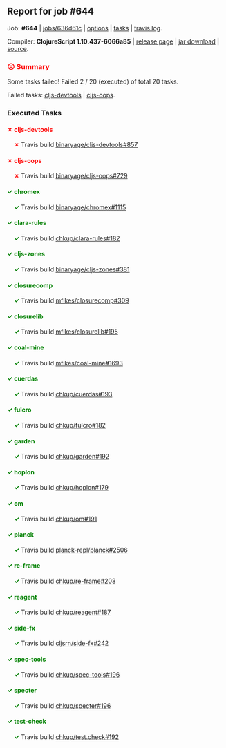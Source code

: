 ## Report for job #644

Job: **#644** | [jobs/636d61c](https://github.com/cljs-oss/canary/commit/636d61c0d96edbec1e1f5d43df1ff7675534bb3b) | [options](options.edn) | [tasks](tasks.edn) | [travis log](https://travis-ci.org/cljs-oss/canary/builds/448535731).

Compiler: **ClojureScript 1.10.437-6066a85** | [release page](https://github.com/cljs-oss/canary/releases/tag/r1.10.437-6066a85) | [jar download](https://github.com/cljs-oss/canary/releases/download/r1.10.437-6066a85/clojurescript-1.10.437-6066a85.jar) | [source](https://github.com/mfikes/clojurescript/commit/6066a857c9f1556d4b119120eb8f5ee9bbf40277).

### <b style='color:red'>☹ Summary</b>

Some tasks failed! Failed 2 / 20 (executed) of total 20 tasks.

Failed tasks: [cljs-devtools](#-cljs-devtools) | [cljs-oops](#-cljs-oops).

### Executed Tasks

#### <b style='color:red'>&#x2717; cljs-devtools</b>
&nbsp;&nbsp;&nbsp;&nbsp;<b style='color:red'>&#x2717;</b> Travis build [binaryage/cljs-devtools#857](https://travis-ci.org/binaryage/cljs-devtools/builds/448538577)<br>

#### <b style='color:red'>&#x2717; cljs-oops</b>
&nbsp;&nbsp;&nbsp;&nbsp;<b style='color:red'>&#x2717;</b> Travis build [binaryage/cljs-oops#729](https://travis-ci.org/binaryage/cljs-oops/builds/448538594)<br>

#### <b style='color:green'>&#x2713; chromex</b>
&nbsp;&nbsp;&nbsp;&nbsp;<b style='color:green'>&#x2713;</b> Travis build [binaryage/chromex#1115](https://travis-ci.org/binaryage/chromex/builds/448538573)<br>

#### <b style='color:green'>&#x2713; clara-rules</b>
&nbsp;&nbsp;&nbsp;&nbsp;<b style='color:green'>&#x2713;</b> Travis build [chkup/clara-rules#182](https://travis-ci.org/chkup/clara-rules/builds/448538590)<br>

#### <b style='color:green'>&#x2713; cljs-zones</b>
&nbsp;&nbsp;&nbsp;&nbsp;<b style='color:green'>&#x2713;</b> Travis build [binaryage/cljs-zones#381](https://travis-ci.org/binaryage/cljs-zones/builds/448538599)<br>

#### <b style='color:green'>&#x2713; closurecomp</b>
&nbsp;&nbsp;&nbsp;&nbsp;<b style='color:green'>&#x2713;</b> Travis build [mfikes/closurecomp#309](https://travis-ci.org/mfikes/closurecomp/builds/448538662)<br>

#### <b style='color:green'>&#x2713; closurelib</b>
&nbsp;&nbsp;&nbsp;&nbsp;<b style='color:green'>&#x2713;</b> Travis build [mfikes/closurelib#195](https://travis-ci.org/mfikes/closurelib/builds/448538639)<br>

#### <b style='color:green'>&#x2713; coal-mine</b>
&nbsp;&nbsp;&nbsp;&nbsp;<b style='color:green'>&#x2713;</b> Travis build [mfikes/coal-mine#1693](https://travis-ci.org/mfikes/coal-mine/builds/448538664)<br>

#### <b style='color:green'>&#x2713; cuerdas</b>
&nbsp;&nbsp;&nbsp;&nbsp;<b style='color:green'>&#x2713;</b> Travis build [chkup/cuerdas#193](https://travis-ci.org/chkup/cuerdas/builds/448538670)<br>

#### <b style='color:green'>&#x2713; fulcro</b>
&nbsp;&nbsp;&nbsp;&nbsp;<b style='color:green'>&#x2713;</b> Travis build [chkup/fulcro#182](https://travis-ci.org/chkup/fulcro/builds/448538703)<br>

#### <b style='color:green'>&#x2713; garden</b>
&nbsp;&nbsp;&nbsp;&nbsp;<b style='color:green'>&#x2713;</b> Travis build [chkup/garden#192](https://travis-ci.org/chkup/garden/builds/448538682)<br>

#### <b style='color:green'>&#x2713; hoplon</b>
&nbsp;&nbsp;&nbsp;&nbsp;<b style='color:green'>&#x2713;</b> Travis build [chkup/hoplon#179](https://travis-ci.org/chkup/hoplon/builds/448538706)<br>

#### <b style='color:green'>&#x2713; om</b>
&nbsp;&nbsp;&nbsp;&nbsp;<b style='color:green'>&#x2713;</b> Travis build [chkup/om#191](https://travis-ci.org/chkup/om/builds/448538705)<br>

#### <b style='color:green'>&#x2713; planck</b>
&nbsp;&nbsp;&nbsp;&nbsp;<b style='color:green'>&#x2713;</b> Travis build [planck-repl/planck#2506](https://travis-ci.org/planck-repl/planck/builds/448538743)<br>

#### <b style='color:green'>&#x2713; re-frame</b>
&nbsp;&nbsp;&nbsp;&nbsp;<b style='color:green'>&#x2713;</b> Travis build [chkup/re-frame#208](https://travis-ci.org/chkup/re-frame/builds/448538993)<br>

#### <b style='color:green'>&#x2713; reagent</b>
&nbsp;&nbsp;&nbsp;&nbsp;<b style='color:green'>&#x2713;</b> Travis build [chkup/reagent#187](https://travis-ci.org/chkup/reagent/builds/448538784)<br>

#### <b style='color:green'>&#x2713; side-fx</b>
&nbsp;&nbsp;&nbsp;&nbsp;<b style='color:green'>&#x2713;</b> Travis build [cljsrn/side-fx#242](https://travis-ci.org/cljsrn/side-fx/builds/448538762)<br>

#### <b style='color:green'>&#x2713; spec-tools</b>
&nbsp;&nbsp;&nbsp;&nbsp;<b style='color:green'>&#x2713;</b> Travis build [chkup/spec-tools#196](https://travis-ci.org/chkup/spec-tools/builds/448538832)<br>

#### <b style='color:green'>&#x2713; specter</b>
&nbsp;&nbsp;&nbsp;&nbsp;<b style='color:green'>&#x2713;</b> Travis build [chkup/specter#196](https://travis-ci.org/chkup/specter/builds/448538794)<br>

#### <b style='color:green'>&#x2713; test-check</b>
&nbsp;&nbsp;&nbsp;&nbsp;<b style='color:green'>&#x2713;</b> Travis build [chkup/test.check#192](https://travis-ci.org/chkup/test.check/builds/448539017)<br>